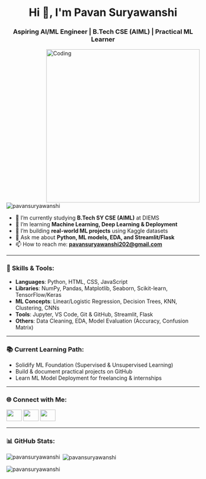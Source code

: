 <h1 align="center">Hi 👋, I'm Pavan Suryawanshi</h1>
<h3 align="center">Aspiring AI/ML Engineer | B.Tech CSE (AIML) | Practical ML Learner</h3>

<img align="right" alt="Coding" width="400" src="https://cdn.dribbble.com/users/1162077/screenshots/3848914/programmer.gif">

<p align="left"> <img src="https://komarev.com/ghpvc/?username=pavansuryawanshi&label=Profile%20views&color=0e75b6&style=flat" alt="pavansuryawanshi" /> </p>

- 🔭 I’m currently studying **B.Tech SY CSE (AIML)** at DIEMS  
- 🌱 I’m learning **Machine Learning, Deep Learning & Deployment**  
- 👯 I’m building **real-world ML projects** using Kaggle datasets  
- 💬 Ask me about **Python, ML models, EDA, and Streamlit/Flask**  
- 📫 How to reach me: **pavansuryawanshi202@gmail.com**

---

### 🧠 Skills & Tools:
- **Languages**: Python, HTML, CSS, JavaScript  
- **Libraries**: NumPy, Pandas, Matplotlib, Seaborn, Scikit-learn, TensorFlow/Keras  
- **ML Concepts**: Linear/Logistic Regression, Decision Trees, KNN, Clustering, CNNs  
- **Tools**: Jupyter, VS Code, Git & GitHub, Streamlit, Flask  
- **Others**: Data Cleaning, EDA, Model Evaluation (Accuracy, Confusion Matrix)

---

### 📚 Current Learning Path:
- Solidify ML Foundation (Supervised & Unsupervised Learning)
- Build & document practical projects on GitHub
- Learn ML Model Deployment for freelancing & internships

---

### 🌐 Connect with Me:
<p align="left">
<a href="https://linkedin.com/in/pavan-suryawanshi-185b11311" target="blank"><img src="https://raw.githubusercontent.com/rahuldkjain/github-profile-readme-generator/master/src/images/icons/Social/linked-in-alt.svg" height="30" width="40" /></a>
<a href="mailto:pavansuryawanshi202@gmail.com"><img src="https://img.icons8.com/fluent/48/000000/gmail.png" height="30" width="40"/></a>
<a href="https://github.com/pavansuryawanshi"><img src="https://img.icons8.com/fluent/48/000000/github.png" height="30" width="40"/></a>
</p>

---

### 📊 GitHub Stats:
<p><img align="left" src="https://github-readme-stats.vercel.app/api/top-langs?username=pavansuryawanshi&show_icons=true&locale=en&layout=compact" alt="pavansuryawanshi" /></p>

<p>&nbsp;<img align="center" src="https://github-readme-stats.vercel.app/api?username=pavansuryawanshi&show_icons=true&locale=en" alt="pavansuryawanshi" /></p>

<p><img align="center" src="https://github-readme-streak-stats.herokuapp.com/?user=pavansuryawanshi&" alt="pavansuryawanshi" /></p>
